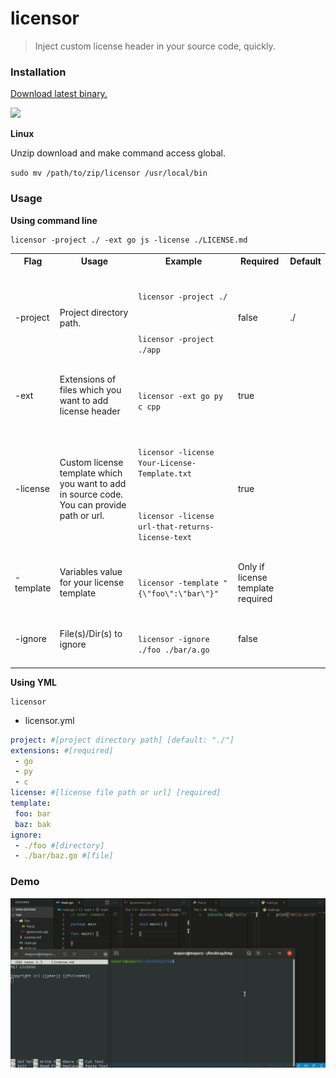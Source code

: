 # licensor

> Inject custom license header in your source code, quickly.

### Installation

[Download latest binary.](https://github.com/Marvin9/licensor/releases/latest)

![](https://img.shields.io/github/v/release/Marvin9/licensor?label=latest)

**Linux**

Unzip download and make command access global.

```sudo mv /path/to/zip/licensor /usr/local/bin```

### Usage


**Using command line**

```
licensor -project ./ -ext go js -license ./LICENSE.md
```

<table>
    <tr>
        <th>Flag</th>
        <th>Usage</th>
        <th>Example</th>
        <th>Required</th>
        <th>Default</th>
    </tr>
    <tr>
        <td>-project</td>
        <td>Project directory path.</td>
        <td>
            <code>
                licensor -project ./
                <br/>
                licensor -project ./app
            </code>
        </td>
        <td>false</td>
        <td>./</td>
    </tr>
    <tr>
        <td>-ext</td>
        <td>Extensions of files which you want to add license header</td>
        <td>
            <code>
                licensor -ext go py c cpp
            </code>
        </td>
        <td>true</td>
        <td></td>
    </tr>
    <tr>
        <td>-license</td>
        <td>
        Custom license template which you want to add in source code. You can provide path or url.
        </td>
        <td>
            <code>
                licensor -license Your-License-Template.txt 
            </code>
            <br/>
            <code>
                licensor -license url-that-returns-license-text
            </code>
        </td>
        <td>true</td>
        <td></td>
    </tr>
    <tr>
        <td>-template</td>
        <td>Variables value for your license template</td>
        <td>
            <code>
                licensor -template "{\"foo\":\"bar\"}"
            </code>
        </td>
        <td>Only if license template required</td>
    </tr>
    <tr>
        <td>-ignore</td>
        <td>File(s)/Dir(s) to ignore</td>
        <td>
            <code>
                licensor -ignore ./foo ./bar/a.go
            </code>
        </td>
        <td>false</td>
        <td></td>
    </tr>
</table>

**Using YML**

```
licensor
```

- licensor.yml
```yml
project: #[project directory path] [default: "./"]
extensions: #[required]
 - go
 - py
 - c
license: #[license file path or url] [required]
template:
 foo: bar
 baz: bak
ignore:
 - ./foo #[directory]
 - ./bar/baz.go #[file]
```

### Demo

![](./assets/demo_licensor.gif)
